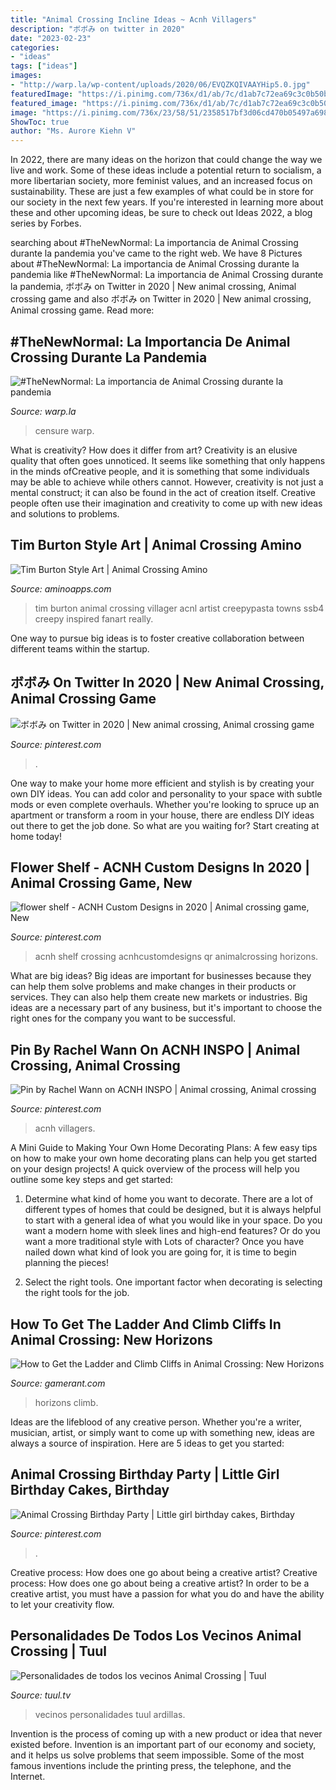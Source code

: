 ```yaml
---
title: "Animal Crossing Incline Ideas ~ Acnh Villagers"
description: "ボボみ on twitter in 2020"
date: "2023-02-23"
categories:
- "ideas"
tags: ["ideas"]
images:
- "http://warp.la/wp-content/uploads/2020/06/EVQZKQIVAAYHip5.0.jpg"
featuredImage: "https://i.pinimg.com/736x/d1/ab/7c/d1ab7c72ea69c3c0b50bbf6eb4f83f94.jpg"
featured_image: "https://i.pinimg.com/736x/d1/ab/7c/d1ab7c72ea69c3c0b50bbf6eb4f83f94.jpg"
image: "https://i.pinimg.com/736x/23/58/51/2358517bf3d06cd470b05497a698ffee.jpg"
ShowToc: true
author: "Ms. Aurore Kiehn V"
---
```



In 2022, there are many ideas on the horizon that could change the way we live and work. Some of these ideas include a potential return to socialism, a more libertarian society, more feminist values, and an increased focus on sustainability. These are just a few examples of what could be in store for our society in the next few years. If you're interested in learning more about these and other upcoming ideas, be sure to check out Ideas 2022, a blog series by Forbes.

	

		
searching about #TheNewNormal: La importancia de Animal Crossing durante la pandemia you've came to the right web. We have 8 Pictures about #TheNewNormal: La importancia de Animal Crossing durante la pandemia like #TheNewNormal: La importancia de Animal Crossing durante la pandemia, ボボみ on Twitter in 2020 | New animal crossing, Animal crossing game and also ボボみ on Twitter in 2020 | New animal crossing, Animal crossing game. Read more:
		
    
## #TheNewNormal: La Importancia De Animal Crossing Durante La Pandemia

<img loading=lazy src="http://warp.la/wp-content/uploads/2020/06/EVQZKQIVAAYHip5.0.jpg" onerror="this.onerror=null;this.src='https://tse1.mm.bing.net/th?id=OIP.Eqtx6pkoP-8p0hC7RN8OAgHaE8&amp;pid=15.1';" alt="#TheNewNormal: La importancia de Animal Crossing durante la pandemia">

_Source: warp.la_

>censure warp. 

	

What is creativity? How does it differ from art?
Creativity is an elusive quality that often goes unnoticed. It seems like something that only happens in the minds ofCreative people, and it is something that some individuals may be able to achieve while others cannot. However, creativity is not just a mental construct; it can also be found in the act of creation itself. Creative people often use their imagination and creativity to come up with new ideas and solutions to problems.

    
## Tim Burton Style Art | Animal Crossing Amino

<img loading=lazy src="http://pm1.narvii.com/7240/ecc8de472b96148fbd8fd3aefbd098ca6874181fr1-914-874v2_uhq.jpg" onerror="this.onerror=null;this.src='https://tse4.mm.bing.net/th?id=OIP.ulAGN7Nso0ZcRuwcYEWmDAHaHF&amp;pid=15.1';" alt="Tim Burton Style Art | Animal Crossing Amino">

_Source: aminoapps.com_

>tim burton animal crossing villager acnl artist creepypasta towns ssb4 creepy inspired fanart really. 

	

One way to pursue big ideas is to foster creative collaboration between different teams within the startup.

    
## ボボみ On Twitter In 2020 | New Animal Crossing, Animal Crossing Game

<img loading=lazy src="https://i.pinimg.com/736x/23/58/51/2358517bf3d06cd470b05497a698ffee.jpg" onerror="this.onerror=null;this.src='https://tse2.mm.bing.net/th?id=OIP.kSul1UtguFFHLJnzB64H9QHaEK&amp;pid=15.1';" alt="ボボみ on Twitter in 2020 | New animal crossing, Animal crossing game">

_Source: pinterest.com_

>. 

	

One way to make your home more efficient and stylish is by creating your own DIY ideas. You can add color and personality to your space with subtle mods or even complete overhauls. Whether you're looking to spruce up an apartment or transform a room in your house, there are endless DIY ideas out there to get the job done. So what are you waiting for? Start creating at home today!

    
## Flower Shelf - ACNH Custom Designs In 2020 | Animal Crossing Game, New

<img loading=lazy src="https://i.pinimg.com/736x/46/ee/ee/46eeee76e57fca30023569638edbebf9.jpg" onerror="this.onerror=null;this.src='https://tse2.mm.bing.net/th?id=OIP.SC6btrIqd9wbQZnHw4hiOQHaIP&amp;pid=15.1';" alt="flower shelf - ACNH Custom Designs in 2020 | Animal crossing game, New">

_Source: pinterest.com_

>acnh shelf crossing acnhcustomdesigns qr animalcrossing horizons. 

	

What are big ideas?
Big ideas are important for businesses because they can help them solve problems and make changes in their products or services. They can also help them create new markets or industries. Big ideas are a necessary part of any business, but it's important to choose the right ones for the company you want to be successful.

    
## Pin By Rachel Wann On ACNH INSPO | Animal Crossing, Animal Crossing

<img loading=lazy src="https://i.pinimg.com/736x/0c/3b/15/0c3b1556a5f61c7eb0548899c6f4988d.jpg" onerror="this.onerror=null;this.src='https://tse4.mm.bing.net/th?id=OIP.2XYztkzWtuoWrG-lU-9HWAHaEK&amp;pid=15.1';" alt="Pin by Rachel Wann on ACNH INSPO | Animal crossing, Animal crossing">

_Source: pinterest.com_

>acnh villagers. 

	

A Mini Guide to Making Your Own Home Decorating Plans:
A few easy tips on how to make your own home decorating plans can help you get started on your design projects! A quick overview of the process will help you outline some key steps and get started:
1. Determine what kind of home you want to decorate. There are a lot of different types of homes that could be designed, but it is always helpful to start with a general idea of what you would like in your space. Do you want a modern home with sleek lines and high-end features? Or do you want a more traditional style with Lots of character? Once you have nailed down what kind of look you are going for, it is time to begin planning the pieces!

2. Select the right tools. One important factor when decorating is selecting the right tools for the job.

    
## How To Get The Ladder And Climb Cliffs In Animal Crossing: New Horizons

<img loading=lazy src="https://static3.gamerantimages.com/wordpress/wp-content/uploads/2020/03/animal-crossing-new-horizons-ladder.jpg" onerror="this.onerror=null;this.src='https://tse2.mm.bing.net/th?id=OIP.05OkmzvnFxYaizmym9QS3AHaDt&amp;pid=15.1';" alt="How to Get the Ladder and Climb Cliffs in Animal Crossing: New Horizons">

_Source: gamerant.com_

>horizons climb. 

	

Ideas are the lifeblood of any creative person. Whether you're a writer, musician, artist, or simply want to come up with something new, ideas are always a source of inspiration. Here are 5 ideas to get you started: 

    
## Animal Crossing Birthday Party | Little Girl Birthday Cakes, Birthday

<img loading=lazy src="https://i.pinimg.com/736x/d1/ab/7c/d1ab7c72ea69c3c0b50bbf6eb4f83f94.jpg" onerror="this.onerror=null;this.src='https://tse3.mm.bing.net/th?id=OIP.DdsvGyI6AiOKcOfLaLtkHAHaJ3&amp;pid=15.1';" alt="Animal Crossing Birthday Party | Little girl birthday cakes, Birthday">

_Source: pinterest.com_

>. 

	

Creative process: How does one go about being a creative artist?
Creative process: How does one go about being a creative artist?
In order to be a creative artist, you must have a passion for what you do and have the ability to let your creativity flow.

    
## Personalidades De Todos Los Vecinos Animal Crossing | Tuul

<img loading=lazy src="https://tuul.tv/sites/default/files/sq.jpg" onerror="this.onerror=null;this.src='https://tse2.mm.bing.net/th?id=OIP.dFD9dhgVxh4j7BB-_4CcngHaJ4&amp;pid=15.1';" alt="Personalidades de todos los vecinos Animal Crossing | Tuul">

_Source: tuul.tv_

>vecinos personalidades tuul ardillas. 

	

Invention is the process of coming up with a new product or idea that never existed before. Invention is an important part of our economy and society, and it helps us solve problems that seem impossible. Some of the most famous inventions include the printing press, the telephone, and the Internet.

